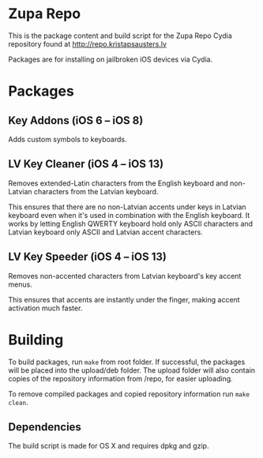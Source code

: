 # Zupa Repo

This is the package content and build script for the Zupa Repo Cydia repository found at http://repo.kristapsausters.lv

Packages are for installing on jailbroken iOS devices via Cydia.

# Packages

## Key Addons (iOS 6 – iOS 8)

Adds custom symbols to keyboards.

## LV Key Cleaner (iOS 4 – iOS 13)

Removes extended-Latin characters from the English keyboard and non-Latvian characters from the Latvian keyboard.

This ensures that there are no non-Latvian accents under keys in Latvian keyboard even when it's used in combination with the English keyboard. It works by letting English QWERTY keyboard hold only ASCII characters and Latvian keyboard only ASCII and Latvian accent characters.

## LV Key Speeder (iOS 4 – iOS 13)

Removes non-accented characters from Latvian keyboard's key accent menus.

This ensures that accents are instantly under the finger, making accent activation much faster.

# Building

To build packages, run `make` from root folder. If successful, the packages will be placed into the upload/deb folder. The upload folder will also contain copies of the repository information from /repo, for easier uploading.

To remove compiled packages and copied repository information run `make clean`.

## Dependencies

The build script is made for OS X and requires dpkg and gzip.
